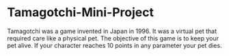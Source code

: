 # Tamagotchi-Mini-Project

Tamagotchi was a game invented in Japan in 1996. It was a virtual pet that required care like a physical pet. 
The objective of this game is to keep your pet alive. If your character reaches 10 points in any parameter your 
pet dies. 
